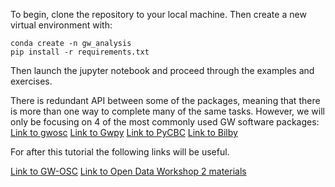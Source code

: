 To begin, clone the repository to your local machine. Then create a new virtual environment with:
```
conda create -n gw_analysis
pip install -r requirements.txt
```
Then launch the jupyter notebook and proceed through the examples and exercises.

There is redundant API between some of the packages, meaning that there is more than one way to complete
many of the same tasks. However, we will only be focusing on 4 of the most commonly used GW software packages:
[Link to gwosc](https://github.com/gwpy/gwosc "gwosc")
[Link to Gwpy](https://gwpy.github.io/docs/stable/index.html "GWpy")
[Link to PyCBC](https://pycbc.org/ "PyCBC")
[Link to Bilby](https://lscsoft.docs.ligo.org/bilby/index.html "Bilby")

For after this tutorial the following links will be useful.

[Link to GW-OSC](https://www.gw-openscience.org/software/)
[Link to Open Data Workshop 2 materials](https://indico.in2p3.fr/event/18313/ "GW-odw2")
